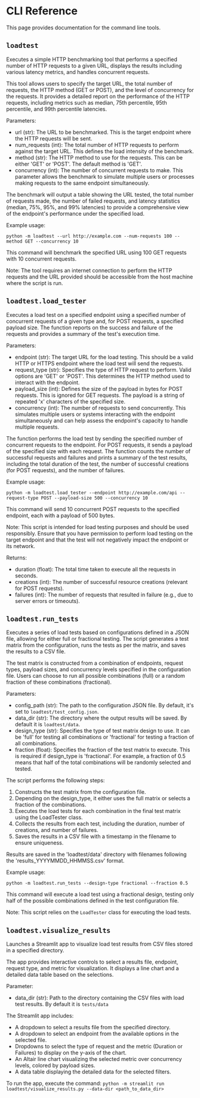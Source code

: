 # CLI Reference

This page provides documentation for the command line tools.

## `loadtest`

Executes a simple HTTP benchmarking tool that performs a specified number of HTTP requests to a given URL,
displays the results including various latency metrics, and handles concurrent requests.

This tool allows users to specify the target URL, the total number of requests, the HTTP method (GET or POST), and
the level of concurrency for the requests. It provides a detailed report on the performance of the HTTP requests,
including metrics such as median, 75th percentile, 95th percentile, and 99th percentile latencies.

Parameters:

- url (str): The URL to be benchmarked. This is the target endpoint where the HTTP requests will be sent.
- num_requests (int): The total number of HTTP requests to perform against the target URL. This defines the load
    intensity of the benchmark.
- method (str): The HTTP method to use for the requests. This can be either 'GET' or 'POST'. The default method is
    'GET'.
- concurrency (int): The number of concurrent requests to make. This parameter allows the benchmark to simulate
    multiple users or processes making requests to the same endpoint simultaneously.

The benchmark will output a table showing the URL tested, the total number of requests made, the number of failed
requests, and latency statistics (median, 75%, 95%, and 99% latencies) to provide a comprehensive view of the
endpoint's performance under the specified load.

Example usage:
```shell
python -m loadtest --url http://example.com --num-requests 100 --method GET --concurrency 10
```

This command will benchmark the specified URL using 100 GET requests with 10 concurrent requests.

Note: The tool requires an internet connection to perform the HTTP requests and the URL provided should be accessible
from the host machine where the script is run.

## `loadtest.load_tester`

Executes a load test on a specified endpoint using a specified number of concurrent requests of a given type and,
for POST requests, a specified payload size. The function reports on the success and failure of the requests and
provides a summary of the test's execution time.

Parameters:

- endpoint (str): The target URL for the load testing. This should be a valid HTTP or HTTPS endpoint where the load
    test will send the requests.
- request_type (str): Specifies the type of HTTP request to perform. Valid options are 'GET' or 'POST'. This
    determines the HTTP method used to interact with the endpoint.
- payload_size (int): Defines the size of the payload in bytes for POST requests. This is ignored for GET requests.
    The payload is a string of repeated 'x' characters of the specified size.
- concurrency (int): The number of requests to send concurrently. This simulates multiple users or systems
    interacting with the endpoint simultaneously and can help assess the endpoint's capacity to handle multiple
    requests.

The function performs the load test by sending the specified number of concurrent requests to the endpoint. For POST
requests, it sends a payload of the specified size with each request. The function counts the number of successful
requests and failures and prints a summary of the test results, including the total duration of the test, the number
of successful creations (for POST requests), and the number of failures.

Example usage:
```shell
python -m loadtest.load_tester --endpoint http://example.com/api --request-type POST --payload-size 500 --concurrency 10
```

This command will send 10 concurrent POST requests to the specified endpoint, each with a payload of 500 bytes.

Note: This script is intended for load testing purposes and should be used responsibly. Ensure that you have
permission to perform load testing on the target endpoint and that the test will not negatively impact the endpoint
or its network.

Returns:

- duration (float): The total time taken to execute all the requests in seconds.
- creations (int): The number of successful resource creations (relevant for POST requests).
- failures (int): The number of requests that resulted in failure (e.g., due to server errors or timeouts).


## `loadtest.run_tests`

Executes a series of load tests based on configurations defined in a JSON file, allowing for either full or
fractional testing. The script generates a test matrix from the configuration, runs the tests as per the matrix,
and saves the results to a CSV file.

The test matrix is constructed from a combination of endpoints, request types, payload sizes, and concurrency levels
specified in the configuration file. Users can choose to run all possible combinations (full) or a random fraction
of these combinations (fractional).

Parameters:
- config_path (str): The path to the configuration JSON file. By default, it's set to `loadtest/test_config.json`.
- data_dir (str): The directory where the output results will be saved. By default it is `loadtest/data`.
- design_type (str): Specifies the type of test matrix design to use. It can be 'full' for testing all combinations
    or 'fractional' for testing a fraction of all combinations.
- fraction (float): Specifies the fraction of the test matrix to execute. This is required if design_type is
    'fractional'. For example, a fraction of 0.5 means that half of the total combinations will be randomly selected
    and tested.

The script performs the following steps:

1. Constructs the test matrix from the configuration file.
2. Depending on the design_type, it either uses the full matrix or selects a fraction of the combinations.
3. Executes the load tests for each combination in the final test matrix using the LoadTester class.
4. Collects the results from each test, including the duration, number of creations, and number of failures.
5. Saves the results in a CSV file with a timestamp in the filename to ensure uniqueness.

Results are saved in the 'loadtest/data' directory with filenames following the 'results_YYYYMMDD_HHMMSS.csv' format.

Example usage:
```shell
python -m loadtest.run_tests --design-type fractional --fraction 0.5
```

This command will execute a load test using a fractional design, testing only half of the possible combinations
defined in the test configuration file.

Note: This script relies on the `LoadTester` class for executing the load tests.

## `loadtest.visualize_results`

Launches a Streamlit app to visualize load test results from CSV files stored in a specified directory.

The app provides interactive controls to select a results file, endpoint, request type, and metric for
visualization. It displays a line chart and a detailed data table based on the selections.

Parameter:

- data_dir (str): Path to the directory containing the CSV files with load test results. By default it is `tests/data`

The Streamlit app includes:

- A dropdown to select a results file from the specified directory.
- A dropdown to select an endpoint from the available options in the selected file.
- Dropdowns to select the type of request and the metric (Duration or Failures) to display on the y-axis of the chart.
- An Altair line chart visualizing the selected metric over concurrency levels, colored by payload sizes.
- A data table displaying the detailed data for the selected filters.

To run the app, execute the command: `python -m streamlit run loadtest/visualize_results.py --data-dir <path_to_data_dir>`